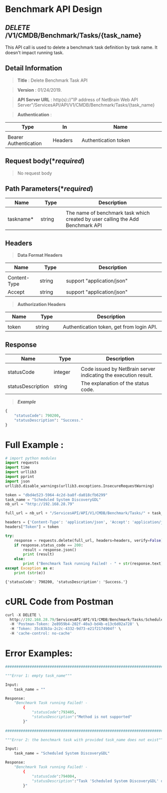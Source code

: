 
# Benchmark API Design

## ***DELETE*** /V1/CMDB/Benchmark/Tasks/{task_name}
This API call is used to delete a benchmark task definition by task name. It doesn't impact running task.

## Detail Information

> **Title** : Delete Benchmark Task API<br>

> **Version** : 01/24/2019.

> **API Server URL** : http(s)://"IP address of NetBrain Web API Server"/ServicesAPI/API/V1/CMDB/Benchmark/Tasks/{task_name}

> **Authentication** : 

|**Type**|**In**|**Name**|
|------|------|------|
|<img width=100/>|<img width=100/>|<img width=500/>|
|Bearer Authentication| Headers | Authentication token | 

## Request body(****required***)

>No request body

## Path Parameters(****required***)

|**Name**|**Type**|**Description**|
|------|------|------|
|<img width=100/>|<img width=100/>|<img width=500/>|
| taskname* | string  | The name of benchmark task which created by user calling the Add Benchmark API|

## Headers

> **Data Format Headers**

|**Name**|**Type**|**Description**|
|------|------|------|
|<img width=100/>|<img width=100/>|<img width=500/>|
| Content-Type | string  | support "application/json" |
| Accept | string  | support "application/json" |

> **Authorization Headers**

|**Name**|**Type**|**Description**|
|------|------|------|
|<img width=100/>|<img width=100/>|<img width=500/>|
| token | string  | Authentication token, get from login API. |

## Response

|**Name**|**Type**|**Description**|
|------|------|------|
|<img width=100/>|<img width=100/>|<img width=500/>|
|statusCode| integer | Code issued by NetBrain server indicating the execution result.  |
|statusDescription| string | The explanation of the status code. |

> ***Example***


```python
{
    "statusCode": 790200,
    "statusDescription": "Success."
}
```

# Full Example :


```python
# import python modules 
import requests
import time
import urllib3
import pprint
import json
urllib3.disable_warnings(urllib3.exceptions.InsecureRequestWarning)

token = "dbd4e523-5964-4c2d-ba8f-da018cfb6299"
task_name = "Scheduled System DiscoveryGDL"
nb_url = "http://192.168.28.79"

full_url = nb_url + "/ServicesAPI/API/V1/CMDB/Benchmark/Tasks/" + task_name

headers = {'Content-Type': 'application/json', 'Accept': 'application/json'}
headers["Token"] = token

try:
    response = requests.delete(full_url, headers=headers, verify=False)
    if response.status_code == 200:
        result = response.json()
        print (result)
    else:
        print ("Benchmark Task running Failed! - " + str(response.text))
except Exception as e:
    print (str(e)) 
```

    {'statusCode': 790200, 'statusDescription': 'Success.'}
    

# cURL Code from Postman


```python
curl -X DELETE \
  http://192.168.28.79/ServicesAPI/API/V1/CMDB/Benchmark/Tasks/Scheduled%20System%20DiscoveryGDL \
  -H 'Postman-Token: 2e8959b4-202f-40a3-bd4b-e13c6d02a728' \
  -H 'Token: 35c83b3a-2c2c-4332-9d73-e21f2174904f' \
  -H 'cache-control: no-cache'
```

# Error Examples:


```python
###################################################################################################################    

"""Error 1: empty task_name"""

Input:
    task_name = ""

Response:
    "Benchmark Task running Failed! - 
        {
            "statusCode":793405,
            "statusDescription":"Method is not supported"
        }"
        
###################################################################################################################    

"""Error 2: the benchmark task with provided task_name does not exist"""

Input:
    task_name = "Scheduled System DiscoveryGDL"

Response:
    "Benchmark Task running Failed! - 
        {
            "statusCode":794004,
            "statusDescription":"Task 'Scheduled System DiscoveryGDL' does not exist."
        }"
```
